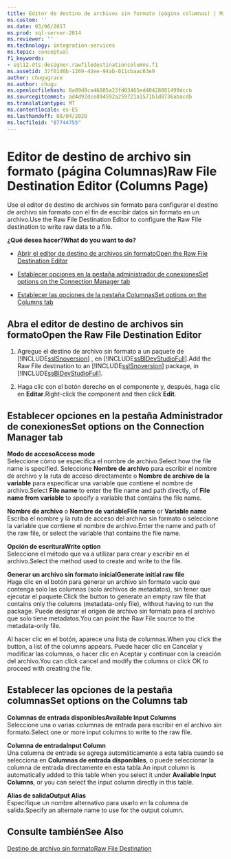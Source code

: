 ```yaml
---
title: Editor de destino de archivos sin formato (página columnas) | Microsoft Docs
ms.custom: ''
ms.date: 03/06/2017
ms.prod: sql-server-2014
ms.reviewer: ''
ms.technology: integration-services
ms.topic: conceptual
f1_keywords:
- sql12.dts.designer.rawfiledestinationcolumns.f1
ms.assetid: 37f61d0b-1269-42ee-94ab-011cbaac63e9
author: chugugrace
ms.author: chugu
ms.openlocfilehash: 8a89d8ca46805a23fd03465ed40428081499dccb
ms.sourcegitcommit: ad4d92dce894592a259721a1571b1d8736abacdb
ms.translationtype: MT
ms.contentlocale: es-ES
ms.lasthandoff: 08/04/2020
ms.locfileid: "87744755"
---
```

# <a name="raw-file-destination-editor-columns-page"></a><span data-ttu-id="400ff-102">Editor de destino de archivo sin formato (página Columnas)</span><span class="sxs-lookup"><span data-stu-id="400ff-102">Raw File Destination Editor (Columns Page)</span></span>
  <span data-ttu-id="400ff-103">Use el editor de destino de archivos sin formato para configurar el destino de archivo sin formato con el fin de escribir datos sin formato en un archivo.</span><span class="sxs-lookup"><span data-stu-id="400ff-103">Use the Raw File Destination Editor to configure the Raw File destination to write raw data to a file.</span></span>  
  
 <span data-ttu-id="400ff-104">**¿Qué desea hacer?**</span><span class="sxs-lookup"><span data-stu-id="400ff-104">**What do you want to do?**</span></span>  
  
-   [<span data-ttu-id="400ff-105">Abrir el editor de destino de archivos sin formato</span><span class="sxs-lookup"><span data-stu-id="400ff-105">Open the Raw File Destination Editor</span></span>](#open)  
  
-   [<span data-ttu-id="400ff-106">Establecer opciones en la pestaña administrador de conexiones</span><span class="sxs-lookup"><span data-stu-id="400ff-106">Set options on the Connection Manager tab</span></span>](#connection)  
  
-   [<span data-ttu-id="400ff-107">Establecer las opciones de la pestaña Columnas</span><span class="sxs-lookup"><span data-stu-id="400ff-107">Set options on the Columns tab</span></span>](#mapping)  
  
##  <a name="open-the-raw-file-destination-editor"></a><a name="open"></a> <span data-ttu-id="400ff-108">Abra el editor de destino de archivos sin formato</span><span class="sxs-lookup"><span data-stu-id="400ff-108">Open the Raw File Destination Editor</span></span>  
  
1.  <span data-ttu-id="400ff-109">Agregue el destino de archivo sin formato a un paquete de [!INCLUDE[ssISnoversion](../includes/ssisnoversion-md.md)] , en [!INCLUDE[ssBIDevStudioFull](../includes/ssbidevstudiofull-md.md)].</span><span class="sxs-lookup"><span data-stu-id="400ff-109">Add the Raw File destination to an [!INCLUDE[ssISnoversion](../includes/ssisnoversion-md.md)] package, in [!INCLUDE[ssBIDevStudioFull](../includes/ssbidevstudiofull-md.md)].</span></span>  
  
2.  <span data-ttu-id="400ff-110">Haga clic con el botón derecho en el componente y, después, haga clic en **Editar**.</span><span class="sxs-lookup"><span data-stu-id="400ff-110">Right-click the component and then click **Edit**.</span></span>  
  
##  <a name="set-options-on-the-connection-manager-tab"></a><a name="connection"></a> <span data-ttu-id="400ff-111">Establecer opciones en la pestaña Administrador de conexiones</span><span class="sxs-lookup"><span data-stu-id="400ff-111">Set options on the Connection Manager tab</span></span>  
 <span data-ttu-id="400ff-112">**Modo de acceso**</span><span class="sxs-lookup"><span data-stu-id="400ff-112">**Access mode**</span></span>  
 <span data-ttu-id="400ff-113">Seleccione cómo se especifica el nombre de archivo.</span><span class="sxs-lookup"><span data-stu-id="400ff-113">Select how the file name is specified.</span></span> <span data-ttu-id="400ff-114">Seleccione **Nombre de archivo** para escribir el nombre de archivo y la ruta de acceso directamente o **Nombre de archivo de la variable** para especificar una variable que contiene el nombre de archivo.</span><span class="sxs-lookup"><span data-stu-id="400ff-114">Select **File name** to enter the file name and path directly, of **File name from variable** to specify a variable that contains the file name.</span></span>  
  
 <span data-ttu-id="400ff-115">**Nombre de archivo** o **Nombre de variable**</span><span class="sxs-lookup"><span data-stu-id="400ff-115">**File name** or **Variable name**</span></span>  
 <span data-ttu-id="400ff-116">Escriba el nombre y la ruta de acceso del archivo sin formato o seleccione la variable que contiene el nombre de archivo.</span><span class="sxs-lookup"><span data-stu-id="400ff-116">Enter the name and path of the raw file, or select the variable that contains the file name.</span></span>  
  
 <span data-ttu-id="400ff-117">**Opción de escritura**</span><span class="sxs-lookup"><span data-stu-id="400ff-117">**Write option**</span></span>  
 <span data-ttu-id="400ff-118">Seleccione el método que va a utilizar para crear y escribir en el archivo.</span><span class="sxs-lookup"><span data-stu-id="400ff-118">Select the method used to create and write to the file.</span></span>  
  
 <span data-ttu-id="400ff-119">**Generar un archivo sin formato inicial**</span><span class="sxs-lookup"><span data-stu-id="400ff-119">**Generate initial raw file**</span></span>  
 <span data-ttu-id="400ff-120">Haga clic en el botón para generar un archivo sin formato vacío que contenga solo las columnas (solo archivos de metadatos), sin tener que ejecutar el paquete.</span><span class="sxs-lookup"><span data-stu-id="400ff-120">Click the button to generate an empty raw file that contains only the columns (metadata-only file), without having to run the package.</span></span> <span data-ttu-id="400ff-121">Puede designar el origen de archivo sin formato para el archivo que solo tiene metadatos.</span><span class="sxs-lookup"><span data-stu-id="400ff-121">You can point the Raw File source to the metadata-only file.</span></span>  
  
 <span data-ttu-id="400ff-122">Al hacer clic en el botón, aparece una lista de columnas.</span><span class="sxs-lookup"><span data-stu-id="400ff-122">When you click the button, a list of the columns appears.</span></span> <span data-ttu-id="400ff-123">Puede hacer clic en Cancelar y modificar las columnas, o hacer clic en Aceptar y continuar con la creación del archivo.</span><span class="sxs-lookup"><span data-stu-id="400ff-123">You can click cancel and modify the columns or click OK to proceed with creating the file.</span></span>  
  
##  <a name="set-options-on-the-columns-tab"></a><a name="mapping"></a><span data-ttu-id="400ff-124">Establecer las opciones de la pestaña columnas</span><span class="sxs-lookup"><span data-stu-id="400ff-124">Set options on the Columns tab</span></span>  
 <span data-ttu-id="400ff-125">**Columnas de entrada disponibles**</span><span class="sxs-lookup"><span data-stu-id="400ff-125">**Available Input Columns**</span></span>  
 <span data-ttu-id="400ff-126">Seleccione una o varias columnas de entrada para escribir en el archivo sin formato.</span><span class="sxs-lookup"><span data-stu-id="400ff-126">Select one or more input columns to write to the raw file.</span></span>  
  
 <span data-ttu-id="400ff-127">**Columna de entrada**</span><span class="sxs-lookup"><span data-stu-id="400ff-127">**Input Column**</span></span>  
 <span data-ttu-id="400ff-128">Una columna de entrada se agrega automáticamente a esta tabla cuando se selecciona en **Columnas de entrada disponibles**, o puede seleccionar la columna de entrada directamente en esta tabla.</span><span class="sxs-lookup"><span data-stu-id="400ff-128">An input column is automatically added to this table when you select it under **Available Input Columns**, or you can select the input column directly in this table.</span></span>  
  
 <span data-ttu-id="400ff-129">**Alias de salida**</span><span class="sxs-lookup"><span data-stu-id="400ff-129">**Output Alias**</span></span>  
 <span data-ttu-id="400ff-130">Especifique un nombre alternativo para usarlo en la columna de salida.</span><span class="sxs-lookup"><span data-stu-id="400ff-130">Specify an alternate name to use for the output column.</span></span>  
  
## <a name="see-also"></a><span data-ttu-id="400ff-131">Consulte también</span><span class="sxs-lookup"><span data-stu-id="400ff-131">See Also</span></span>  
 [<span data-ttu-id="400ff-132">Destino de archivo sin formato</span><span class="sxs-lookup"><span data-stu-id="400ff-132">Raw File Destination</span></span>](data-flow/raw-file-destination.md)  
  
  
